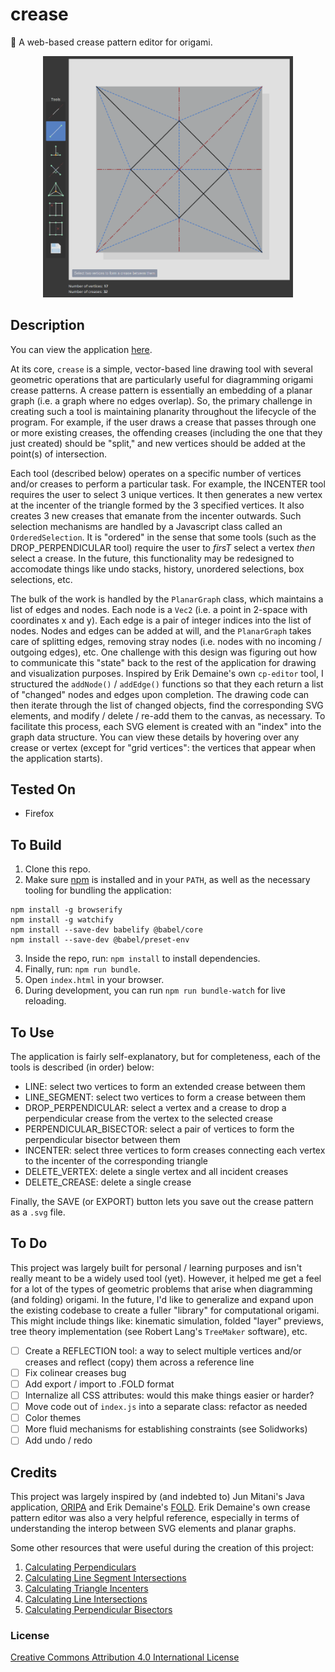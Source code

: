 # crease
📐 A web-based crease pattern editor for origami.

<p align="center">
  <img src="assets/screenshots/bird_base.png" alt="screenshot" width="400" height="auto"/>
</p>

## Description

You can view the application [here](https://mwalczyk.github.io/crease/).

At its core, `crease` is a simple, vector-based line drawing tool with several geometric operations that are particularly useful for diagramming origami crease patterns. A crease pattern is essentially an embedding of a planar graph (i.e. a graph where no edges overlap). So, the primary challenge in creating such a tool is maintaining planarity throughout the lifecycle of the program. For example, if the user draws a crease that passes through one or more existing creases, the offending creases (including the one that they just created) should be "split," and new vertices should be added at the point(s) of intersection.

Each tool (described below) operates on a specific number of vertices and/or creases to perform a particular task. For example, the INCENTER tool requires the user to select 3 unique vertices. It then generates a new vertex at the incenter of the triangle formed by the 3 specified vertices. It also creates 3 new creases that emanate from the incenter outwards. Such selection mechanisms are handled by a Javascript class called an `OrderedSelection`. It is "ordered" in the sense that some tools (such as the DROP_PERPENDICULAR tool) require the user to *firsT* select a vertex *then* select a crease. In the future, this functionality may be redesigned to accomodate things like undo stacks, history, unordered selections, box selections, etc.

The bulk of the work is handled by the `PlanarGraph` class, which maintains a list of edges and nodes. Each node is a `Vec2` (i.e. a point in 2-space with coordinates x and y). Each edge is a pair of integer indices into the list of nodes. Nodes and edges can be added at will, and the `PlanarGraph` takes care of splitting edges, removing stray nodes (i.e. nodes with no incoming / outgoing edges), etc. One challenge with this design was figuring out how to communicate this "state" back to the rest of the application for drawing and visualization purposes. Inspired by Erik Demaine's own `cp-editor` tool, I structured the `addNode()` / `addEdge()` functions so that they each return a list of "changed" nodes and edges upon completion. The drawing code can then iterate through the list of changed objects, find the corresponding SVG elements, and modify / delete / re-add them to the canvas, as necessary. To facilitate this process, each SVG element is created with an "index" into the graph data structure. You can view these details by hovering over any crease or vertex (except for "grid vertices": the vertices that appear when the application starts).

## Tested On
- Firefox

## To Build
1. Clone this repo.
2. Make sure [npm](https://www.npmjs.com/) is installed and in your `PATH`, as well as the necessary tooling for bundling the application:
```
npm install -g browserify
npm install -g watchify
npm install --save-dev babelify @babel/core
npm install --save-dev @babel/preset-env
```
3. Inside the repo, run: `npm install` to install dependencies.
4. Finally, run: `npm run bundle`.
5. Open `index.html` in your browser.
6. During development, you can run `npm run bundle-watch` for live reloading.

## To Use

The application is fairly self-explanatory, but for completeness, each of the tools is described (in order) below:

- LINE: select two vertices to form an extended crease between them
- LINE_SEGMENT: select two vertices to form a crease between them
- DROP_PERPENDICULAR: select a vertex and a crease to drop a perpendicular crease from the vertex to the selected crease
- PERPENDICULAR_BISECTOR: select a pair of vertices to form the perpendicular bisector between them
- INCENTER: select three vertices to form creases connecting each vertex to the incenter of the corresponding triangle
- DELETE_VERTEX: delete a single vertex and all incident creases
- DELETE_CREASE: delete a single crease

Finally, the SAVE (or EXPORT) button lets you save out the crease pattern as a `.svg` file.

## To Do

This project was largely built for personal / learning purposes and isn't really meant to be a widely used tool (yet). However, it helped me get a feel for a lot of the types of geometric problems that arise when diagramming (and folding) origami. In the future, I'd like to generalize and expand upon the existing codebase to create a fuller "library" for computational origami. This might include things like: kinematic simulation, folded "layer" previews, tree theory implementation (see Robert Lang's `TreeMaker` software), etc.

- [ ] Create a REFLECTION tool: a way to select multiple vertices and/or creases and reflect (copy) them across a reference line
- [ ] Fix colinear creases bug
- [ ] Add export / import to .FOLD format
- [ ] Internalize all CSS attributes: would this make things easier or harder?
- [ ] Move code out of `index.js` into a separate class: refactor as needed
- [ ] Color themes
- [ ] More fluid mechanisms for establishing constraints (see Solidworks)
- [ ] Add undo / redo 

## Credits
This project was largely inspired by (and indebted to) Jun Mitani's Java application, [ORIPA](http://mitani.cs.tsukuba.ac.jp/oripa/) and Erik Demaine's [FOLD](https://github.com/edemaine/fold). Erik Demaine's own crease pattern editor was also a very helpful reference, especially in terms of understanding the interop between SVG elements and planar graphs.

Some other resources that were useful during the creation of this project:

1. [Calculating Perpendiculars](https://stackoverflow.com/questions/1811549/perpendicular-on-a-line-from-a-given-point)
2. [Calculating Line Segment Intersections](https://stackoverflow.com/questions/563198/how-do-you-detect-where-two-line-segments-intersect)
3. [Calculating Triangle Incenters](https://www.mathopenref.com/coordincenter.html)
4. [Calculating Line Intersections](https://rosettacode.org/wiki/Find_the_intersection_of_two_lines)
5. [Calculating Perpendicular Bisectors](https://socratic.org/questions/how-do-you-find-the-equation-of-the-perpendicular-bisector-of-the-points-1-4-and)

### License
[Creative Commons Attribution 4.0 International License](https://creativecommons.org/licenses/by/4.0/)


